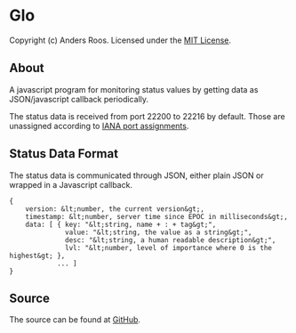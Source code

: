 Glo
===

Copyright (c) Anders Roos. Licensed under the [MIT License].

About
-----

A javascript program for monitoring status values by getting data as
JSON/javascript callback periodically.

The status data is received from port 22200 to 22216 by default. Those
are unassigned according to [IANA port assignments].

Status Data Format
------------------

The status data is communicated through JSON, either plain JSON or
wrapped in a Javascript callback.

    {
        version: &lt;number, the current version&gt;,
        timestamp: &lt;number, server time since EPOC in milliseconds&gt;,
        data: [ { key: "&lt;string, name + : + tag&gt;",
                  value: "&lt;string, the value as a string&gt;",
                  desc: "&lt;string, a human readable description&gt;",
                  lvl: "&lt;number, level of importance where 0 is the highest&gt; },
                ... ]
    }
          
            

Source
------

The source can be found at [GitHub].

[MIT License]: http://github.com/andersroos/LICENSE.txt
[GitHub]: http://github.com/andersroos/glo
[IANA port assignments]: http://www.iana.org/assignments/port-numbers
